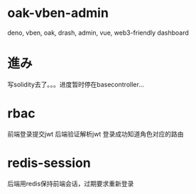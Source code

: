 # oak-vben-admin
deno, vben, oak, drash, admin, vue, web3-friendly dashboard

# 進み
写solidity去了。。。进度暂时停在basecontroller...

# rbac
前端登录提交jwt 后端验证解析jwt 登录成功知道角色对应的路由

# redis-session 
后端用redis保持前端会话，过期要求重新登录


